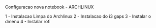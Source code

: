 Configuracao nova notebook - ARCHLINUX

1 -  Instalacao Limpa do Archlinux
2 - Instalacao do i3 gaps
3 - Instalar o dmenu
4 - Instalar rofi
